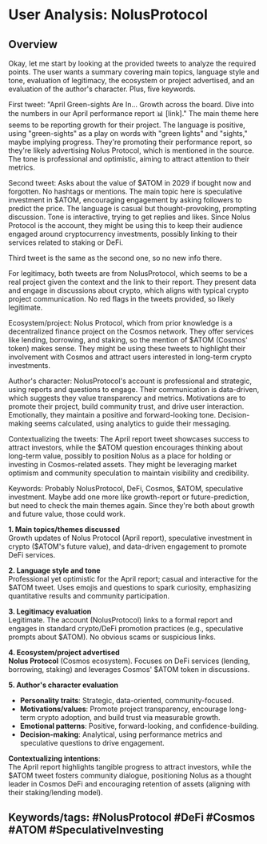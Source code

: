 # User Analysis: NolusProtocol

## Overview

<think>
Okay, let me start by looking at the provided tweets to analyze the required points. The user wants a summary covering main topics, language style and tone, evaluation of legitimacy, the ecosystem or project advertised, and an evaluation of the author's character. Plus, five keywords.

First tweet: "April Green-sights Are In... Growth across the board. Dive into the numbers in our April performance report 📊 [link]." The main theme here seems to be reporting growth for their project. The language is positive, using "green-sights" as a play on words with "green lights" and "sights," maybe implying progress. They're promoting their performance report, so they're likely advertising Nolus Protocol, which is mentioned in the source. The tone is professional and optimistic, aiming to attract attention to their metrics.

Second tweet: Asks about the value of $ATOM in 2029 if bought now and forgotten. No hashtags or mentions. The main topic here is speculative investment in $ATOM, encouraging engagement by asking followers to predict the price. The language is casual but thought-provoking, prompting discussion. Tone is interactive, trying to get replies and likes. Since Nolus Protocol is the account, they might be using this to keep their audience engaged around cryptocurrency investments, possibly linking to their services related to staking or DeFi.

Third tweet is the same as the second one, so no new info there.

For legitimacy, both tweets are from NolusProtocol, which seems to be a real project given the context and the link to their report. They present data and engage in discussions about crypto, which aligns with typical crypto project communication. No red flags in the tweets provided, so likely legitimate.

Ecosystem/project: Nolus Protocol, which from prior knowledge is a decentralized finance project on the Cosmos network. They offer services like lending, borrowing, and staking, so the mention of $ATOM (Cosmos' token) makes sense. They might be using these tweets to highlight their involvement with Cosmos and attract users interested in long-term crypto investments.

Author's character: NolusProtocol's account is professional and strategic, using reports and questions to engage. Their communication is data-driven, which suggests they value transparency and metrics. Motivations are to promote their project, build community trust, and drive user interaction. Emotionally, they maintain a positive and forward-looking tone. Decision-making seems calculated, using analytics to guide their messaging.

Contextualizing the tweets: The April report tweet showcases success to attract investors, while the $ATOM question encourages thinking about long-term value, possibly to position Nolus as a place for holding or investing in Cosmos-related assets. They might be leveraging market optimism and community speculation to maintain visibility and credibility.

Keywords: Probably NolusProtocol, DeFi, Cosmos, $ATOM, speculative investment. Maybe add one more like growth-report or future-prediction, but need to check the main themes again. Since they're both about growth and future value, those could work.
</think>

**1. Main topics/themes discussed**  
Growth updates of Nolus Protocol (April report), speculative investment in crypto ($ATOM's future value), and data-driven engagement to promote DeFi services.  

**2. Language style and tone**  
Professional yet optimistic for the April report; casual and interactive for the $ATOM tweet. Uses emojis and questions to spark curiosity, emphasizing quantitative results and community participation.  

**3. Legitimacy evaluation**  
Legitimate. The account (NolusProtocol) links to a formal report and engages in standard crypto/DeFi promotion practices (e.g., speculative prompts about $ATOM). No obvious scams or suspicious links.  

**4. Ecosystem/project advertised**  
**Nolus Protocol** (Cosmos ecosystem). Focuses on DeFi services (lending, borrowing, staking) and leverages Cosmos' $ATOM token in discussions.  

**5. Author's character evaluation**  
- **Personality traits**: Strategic, data-oriented, community-focused.  
- **Motivations/values**: Promote project transparency, encourage long-term crypto adoption, and build trust via measurable growth.  
- **Emotional patterns**: Positive, forward-looking, and confidence-building.  
- **Decision-making**: Analytical, using performance metrics and speculative questions to drive engagement.  

**Contextualizing intentions**:  
The April report highlights tangible progress to attract investors, while the $ATOM tweet fosters community dialogue, positioning Nolus as a thought leader in Cosmos DeFi and encouraging retention of assets (aligning with their staking/lending model).  

**Keywords/tags**: #NolusProtocol #DeFi #Cosmos #ATOM #SpeculativeInvesting
---
